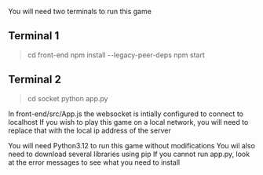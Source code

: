 


You will need two terminals to run this game


## Terminal 1

> cd front-end
> npm install --legacy-peer-deps
> npm start



## Terminal 2

> cd socket
> python app.py




In front-end/src/App.js the websocket is intially configured to connect to localhost
If you wish to play this game on a local network, you will need to replace that with the local ip address of the server


You will need Python3.12 to run this game without modifications
You wil also need to download several libraries using pip
If you cannot run app.py, look at the error messages to see what you need to install


